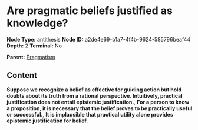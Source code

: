 # Are pragmatic beliefs justified as knowledge?

**Node Type:** antithesis
**Node ID:** a2de4e69-b1a7-4f4b-9624-585796beaf44
**Depth:** 2
**Terminal:** No

**Parent:** [Pragmatism](pragmatism.md)

## Content

**Suppose we recognize a belief as effective for guiding action but hold doubts about its truth from a rational perspective. Intuitively, practical justification does not entail epistemic justification.**, **For a person to know a proposition, it is necessary that the belief proves to be practically useful or successful.**, **It is implausible that practical utility alone provides epistemic justification for belief.**
